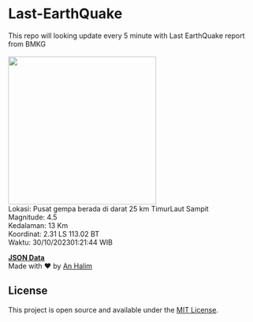# Last-EarthQuake
This repo will looking update every 5 minute with Last EarthQuake report from BMKG
<br>
<br>
<img src="https://static.bmkg.go.id/20231030012144.mmi.jpg" width="300"/>
<br>
Lokasi: Pusat gempa berada di darat 25 km TimurLaut Sampit <br>
Magnitude: 4.5 <br>
Kedalaman: 13 Km <br>
Koordinat: 2.31 LS 113.02 BT <br>
Waktu: 30/10/202301:21:44 WIB <br>

<a href="./data/data.json">**JSON Data**</a>
<br>
Made with ❤️ by <a href="https://github.com/an-halim">An Halim</a>
## License

This project is open source and available under the [MIT License](LICENSE).
